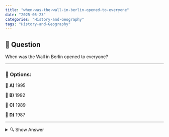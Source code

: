```yaml
---
title: "when-was-the-wall-in-berlin-opened-to-everyone"
date: "2025-05-23"
categories: "History-and-Geography"
tags: "History-and-Geography"
---
```


## 📌 **Question**

When was the Wall in Berlin opened to everyone?



---

### 📝 **Options:**

🔘 **A)** 1995

🔘 **B)** 1992

🔘 **C)** 1989

🔘 **D)** 1987

---

<details>
  <summary>🔍 Show Answer</summary>

  <p>
💡  <b>Correct Answer:</b>  c
  </p>
  <p>
    📖<b>Explanation:</b>
    
  </p>
</details>
